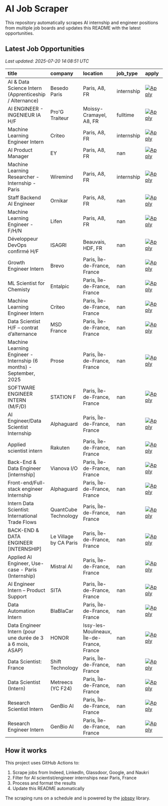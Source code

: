 # AI Job Scraper

This repository automatically scrapes AI internship and engineer positions from multiple job boards and updates this README with the latest opportunities.

## Latest Job Opportunities

*Last updated: 2025-07-20 14:08:51 UTC*

| title                                                               | company                | location                                   | job_type   | apply                                                                                                                                 |   days_since_posted |
|:--------------------------------------------------------------------|:-----------------------|:-------------------------------------------|:-----------|:--------------------------------------------------------------------------------------------------------------------------------------|--------------------:|
| AI & Data Science Intern (Apprenticeship / Alternance)              | Besedo Paris           | Paris, A8, FR                              | internship | [![Apply](https://img.shields.io/badge/Apply-Now-brightgreen?style=for-the-badge)](https://fr.indeed.com/viewjob?jk=362607b2693415ab) |                   2 |
| AI ENGINEER - INGENIEUR IA H/F                                      | Pro'G Traiteur         | Moissy-Cramayel, A8, FR                    | fulltime   | [![Apply](https://img.shields.io/badge/Apply-Now-brightgreen?style=for-the-badge)](https://fr.indeed.com/viewjob?jk=ffd94d6e0bd5d98c) |                   2 |
| Machine Learning Engineer Intern                                    | Criteo                 | Paris, A8, FR                              | internship | [![Apply](https://img.shields.io/badge/Apply-Now-brightgreen?style=for-the-badge)](https://fr.indeed.com/viewjob?jk=8af2d3262b512c09) |                  10 |
| AI Product Manager                                                  | EY                     | Paris, A8, FR                              | nan        | [![Apply](https://img.shields.io/badge/Apply-Now-brightgreen?style=for-the-badge)](https://fr.indeed.com/viewjob?jk=b88cd97d92cf6e05) |                  13 |
| Machine Learning Researcher - Internship - Paris                    | Wiremind               | Paris, A8, FR                              | internship | [![Apply](https://img.shields.io/badge/Apply-Now-brightgreen?style=for-the-badge)](https://fr.indeed.com/viewjob?jk=15ff4d813106062a) |                  20 |
| Staff Backend AI Engineer                                           | Ornikar                | Paris, A8, FR                              | nan        | [![Apply](https://img.shields.io/badge/Apply-Now-brightgreen?style=for-the-badge)](https://fr.indeed.com/viewjob?jk=ad0eb19ce27e7216) |                  26 |
| Machine Learning Engineer - F/H/N                                   | Lifen                  | Paris, A8, FR                              | nan        | [![Apply](https://img.shields.io/badge/Apply-Now-brightgreen?style=for-the-badge)](https://fr.indeed.com/viewjob?jk=b7dd3c90681cd689) |                  27 |
| Développeur DevOps confirmé H/F                                     | ISAGRI                 | Beauvais, HDF, FR                          | nan        | [![Apply](https://img.shields.io/badge/Apply-Now-brightgreen?style=for-the-badge)](https://fr.indeed.com/viewjob?jk=3551fd1344dfae3b) |                  29 |
| Growth Engineer Intern                                              | Brevo                  | Paris, Île-de-France, France               | nan        | [![Apply](https://img.shields.io/badge/Apply-Now-brightgreen?style=for-the-badge)](https://www.linkedin.com/jobs/view/4267883917)     |                   1 |
| ML Scientist for Chemisty                                           | Entalpic               | Paris, Île-de-France, France               | nan        | [![Apply](https://img.shields.io/badge/Apply-Now-brightgreen?style=for-the-badge)](https://www.linkedin.com/jobs/view/4268614978)     |                   3 |
| Machine Learning Engineer Intern                                    | Criteo                 | Paris, Île-de-France, France               | nan        | [![Apply](https://img.shields.io/badge/Apply-Now-brightgreen?style=for-the-badge)](https://www.linkedin.com/jobs/view/4268192322)     |                   3 |
| Data Scientist H/F – contrat d’alternance                           | MSD France             | Paris, Île-de-France, France               | nan        | [![Apply](https://img.shields.io/badge/Apply-Now-brightgreen?style=for-the-badge)](https://www.linkedin.com/jobs/view/4212328864)     |                   3 |
| Machine Learning Engineer - Internship (6 months) - September, 2025 | Prose                  | Paris, Île-de-France, France               | nan        | [![Apply](https://img.shields.io/badge/Apply-Now-brightgreen?style=for-the-badge)](https://www.linkedin.com/jobs/view/4268605339)     |                   3 |
| SOFTWARE ENGINEER INTERN (M/F/D)                                    | STATION F              | Paris, Île-de-France, France               | nan        | [![Apply](https://img.shields.io/badge/Apply-Now-brightgreen?style=for-the-badge)](https://www.linkedin.com/jobs/view/4268207226)     |                   3 |
| AI Engineer/Data Scientist Internship                               | Alphaguard             | Paris, Île-de-France, France               | nan        | [![Apply](https://img.shields.io/badge/Apply-Now-brightgreen?style=for-the-badge)](https://www.linkedin.com/jobs/view/4267021525)     |                   4 |
| Applied scientist intern                                            | Rakuten                | Paris, Île-de-France, France               | nan        | [![Apply](https://img.shields.io/badge/Apply-Now-brightgreen?style=for-the-badge)](https://www.linkedin.com/jobs/view/4267684330)     |                   4 |
| Back-End & Data Engineer [internship]                               | Vianova I/O            | Paris, Île-de-France, France               | nan        | [![Apply](https://img.shields.io/badge/Apply-Now-brightgreen?style=for-the-badge)](https://www.linkedin.com/jobs/view/4267022401)     |                   4 |
| Front-end/Full-stack engineer Internship                            | Alphaguard             | Paris, Île-de-France, France               | nan        | [![Apply](https://img.shields.io/badge/Apply-Now-brightgreen?style=for-the-badge)](https://www.linkedin.com/jobs/view/4267018741)     |                   4 |
| Intern Data Scientist: International Trade Flows                    | QuantCube Technology   | Paris, Île-de-France, France               | nan        | [![Apply](https://img.shields.io/badge/Apply-Now-brightgreen?style=for-the-badge)](https://www.linkedin.com/jobs/view/4266724282)     |                   5 |
| BACK-END & DATA ENGINEER [INTERNSHIP]                               | Le Village by CA Paris | Paris, Île-de-France, France               | nan        | [![Apply](https://img.shields.io/badge/Apply-Now-brightgreen?style=for-the-badge)](https://www.linkedin.com/jobs/view/4267366162)     |                   5 |
| Applied AI Engineer, Use-case - Paris (Internship)                  | Mistral AI             | Paris, Île-de-France, France               | nan        | [![Apply](https://img.shields.io/badge/Apply-Now-brightgreen?style=for-the-badge)](https://www.linkedin.com/jobs/view/4263000813)     |                   9 |
| AI Engineer Intern – Product Support                                | SITA                   | Paris, Île-de-France, France               | nan        | [![Apply](https://img.shields.io/badge/Apply-Now-brightgreen?style=for-the-badge)](https://www.linkedin.com/jobs/view/4264716536)     |                  11 |
| Data Automation Intern                                              | BlaBlaCar              | Paris, Île-de-France, France               | nan        | [![Apply](https://img.shields.io/badge/Apply-Now-brightgreen?style=for-the-badge)](https://www.linkedin.com/jobs/view/4261149841)     |                  11 |
| Data Engineer Intern (pour une durée de 3 à 6 mois, ASAP)           | HONOR                  | Issy-les-Moulineaux, Île-de-France, France | nan        | [![Apply](https://img.shields.io/badge/Apply-Now-brightgreen?style=for-the-badge)](https://www.linkedin.com/jobs/view/4256037656)     |                  26 |
| Data Scientist: France                                              | Shift Technology       | Paris, Île-de-France, France               | nan        | [![Apply](https://img.shields.io/badge/Apply-Now-brightgreen?style=for-the-badge)](https://www.linkedin.com/jobs/view/4079798154)     |                  30 |
| Data Scientist (Intern)                                             | Metreecs (YC F24)      | Paris, Île-de-France, France               | nan        | [![Apply](https://img.shields.io/badge/Apply-Now-brightgreen?style=for-the-badge)](https://www.linkedin.com/jobs/view/4253667008)     |                  30 |
| Research Scientist Intern                                           | GenBio AI              | Paris, Île-de-France, France               | nan        | [![Apply](https://img.shields.io/badge/Apply-Now-brightgreen?style=for-the-badge)](https://www.linkedin.com/jobs/view/4269980103)     |                   0 |
| Research Engineer Intern                                            | GenBio AI              | Paris, Île-de-France, France               | nan        | [![Apply](https://img.shields.io/badge/Apply-Now-brightgreen?style=for-the-badge)](https://www.linkedin.com/jobs/view/4269978425)     |                   0 |

## How it works

This project uses GitHub Actions to:
1. Scrape jobs from Indeed, LinkedIn, Glassdoor, Google, and Naukri
2. Filter for AI scientist/engineer internships near Paris, France  
3. Process and format the results
4. Update this README automatically

The scraping runs on a schedule and is powered by the [jobspy](https://github.com/Bunsly/JobSpy) library.
